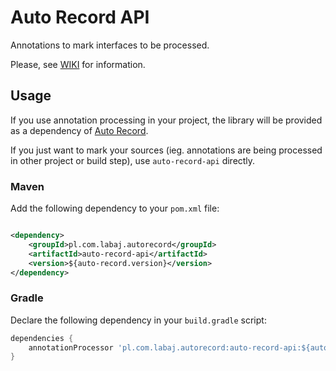 # Auto Record API

Annotations to mark interfaces to be processed.

Please, see [WIKI](https://github.com/pawellabaj/auto-record/wiki) for information.

## Usage 

If you use annotation processing in your project, the library will be provided as a dependency of [Auto Record](https://github.com/pawellabaj/auto-record/tree/main/modules/auto-record).

If you just want to mark your sources (ieg. annotations are being processed in other project or build step), 
use `auto-record-api` directly.

### Maven

Add the following dependency to your `pom.xml` file:

```xml

<dependency>
    <groupId>pl.com.labaj.autorecord</groupId>
    <artifactId>auto-record-api</artifactId>
    <version>${auto-record.version}</version>
</dependency>
```

### Gradle

Declare the following dependency in your `build.gradle` script:

```groovy
dependencies {
    annotationProcessor 'pl.com.labaj.autorecord:auto-record-api:${autoRecordVersion}'
}